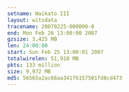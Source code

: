 ```yaml
---
setname: Waikato III
layout: witsdata
tracename: 20070225-000000-0
end: Mon Feb 26 13:00:00 2007
gzsize: 3,425 MB
len: 24:00:00
start: Sun Feb 25 13:00:01 2007
totalwirelen: 51,910 MB
pkts: 133 million
size: 9,972 MB
md5: 56565a2ac66aa341f6157501fd8cd473
---
```

